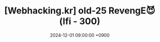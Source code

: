 ---
title: ["[Webhacking.kr] old-25 RevengE😈 (lfi - 300)"]
date: 2024-12-01 09:00:00 +0900
categories: [writeup, webhacking.kr]
tags: [web, lfi]
---